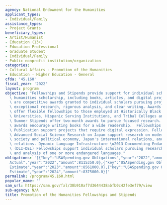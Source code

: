```yaml
---
agency: National Endowment for the Humanities
applicant_types:
- Individual/Family
assistance_types:
- Project Grants
beneficiary_types:
- Artist/Humanist
- Education (13+)
- Education Professional
- Graduate Student
- Individual/Family
- Public nonprofit institution/organization
categories:
- Cultural Affairs - Promotion of the Humanities
- Education - Higher Education - General
cfda: '45.160'
fiscal_year: '2022'
layout: program
objective: "Fellowships and Stipends provide support for individual scholars to produce\
  \ humanities scholarship, including books, articles, and digital projects. Fellowships\
  \ are competitive awards granted to individual scholars pursuing projects that embody\
  \ exceptional research, rigorous analysis, and clear writing. Awards for Faculty\
  \ offer flexible fellowships to those employed at Historically Black Colleges and\
  \ Universities, Hispanic Serving Institutions, and Tribal Colleges and Universities.\
  \ Summer Stipends offer two-month awards to pursue focused research. Public Scholar\
  \ awards encourage writing books for a wide readership.  Fellowships for Digital\
  \ Publication support projects that require digital expression. Fellowships for\
  \ Advanced Social Science Research on Japan support research on modern Japanese\
  \ society and political economy, Japan's international relations, and U.S.-Japan\
  \ relations. Dynamic Language Infrastructure \u2013 Documenting Endangered Languages\
  \ (DLI-DEL) Fellowships support individual scholars pursuing research on documentation\
  \ and analysis of one or more endangered languages."
obligations: '[{"key":"USASpending.gov Obligations","year":"2022","amount":8170000.0},{"key":"SAM.gov
  Actual","year":"2022","amount":8115350.0},{"key":"USASpending.gov Obligations","year":"2023","amount":6919500.0},{"key":"SAM.gov
  Estimate","year":"2023","amount":8561000.0},{"key":"USASpending.gov Obligations","year":"2024","amount":0.0},{"key":"SAM.gov
  Estimate","year":"2024","amount":8375000.0}]'
permalink: /program/45.160.html
popular_name: ''
sam_url: https://sam.gov/fal/38b910af7d3644438abfb0c42fe3ef79/view
sub-agency: N/A
title: Promotion of the Humanities Fellowships and Stipends
---
```

